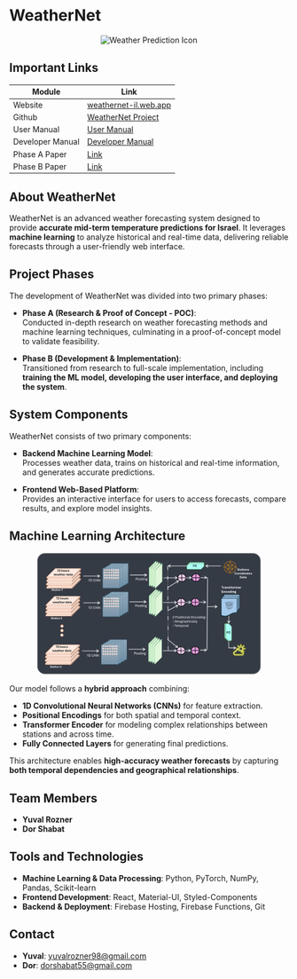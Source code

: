 # WeatherNet

<p align="center">
    <img src="/logo/pic4.png" alt="Weather Prediction Icon" width="250">
</p>

## Important Links

| Module           | Link                                                            |
| ---------------- | --------------------------------------------------------------- |
| Website          | [weathernet-il.web.app](https://weathernet-il.web.app)          |
| Github           | [WeatherNet Project](https://github.com/YuvalRozner/WeatherNet) |
| User Manual      | [User Manual](#)                                                |
| Developer Manual | [Developer Manual](#)                                           |
| Phase A Paper    | [Link](#)                                                       |
| Phase B Paper    | [Link](#)                                                       |

## About WeatherNet

WeatherNet is an advanced weather forecasting system designed to provide **accurate mid-term temperature predictions for Israel**. It leverages **machine learning** to analyze historical and real-time data, delivering reliable forecasts through a user-friendly web interface.

## Project Phases

The development of WeatherNet was divided into two primary phases:

- **Phase A (Research & Proof of Concept - POC)**:  
  Conducted in-depth research on weather forecasting methods and machine learning techniques, culminating in a proof-of-concept model to validate feasibility.

- **Phase B (Development & Implementation)**:  
  Transitioned from research to full-scale implementation, including **training the ML model, developing the user interface, and deploying the system**.

## System Components

WeatherNet consists of two primary components:

- **Backend Machine Learning Model**:  
  Processes weather data, trains on historical and real-time information, and generates accurate predictions.

- **Frontend Web-Based Platform**:  
  Provides an interactive interface for users to access forecasts, compare results, and explore model insights.

## Machine Learning Architecture

<p align="center">
    <img src="/logo/architecture_dark_framed.png" alt="ML Architecture" style="width: 80%;">
</p>

Our model follows a **hybrid approach** combining:

- **1D Convolutional Neural Networks (CNNs)** for feature extraction.
- **Positional Encodings** for both spatial and temporal context.
- **Transformer Encoder** for modeling complex relationships between stations and across time.
- **Fully Connected Layers** for generating final predictions.

This architecture enables **high-accuracy weather forecasts** by capturing **both temporal dependencies and geographical relationships**.

## Team Members

- **Yuval Rozner**
- **Dor Shabat**

## Tools and Technologies

- **Machine Learning & Data Processing**: Python, PyTorch, NumPy, Pandas, Scikit-learn
- **Frontend Development**: React, Material-UI, Styled-Components
- **Backend & Deployment**: Firebase Hosting, Firebase Functions, Git

## Contact

- **Yuval**: [yuvalrozner98@gmail.com](mailto:yuvalrozner98@gmail.com)
- **Dor**: [dorshabat55@gmail.com](mailto:dorshabat55@gmail.com)
